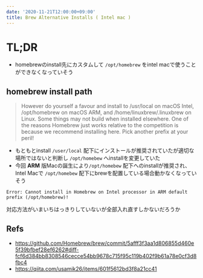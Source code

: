 ```yaml
---
date: '2020-11-21T12:00:00+09:00'
title: Brew Alternative Installs ( Intel mac )
---
```


# TL;DR

- homebrewのinstall先にカスタムして `/opt/homebrew` をintel
  macで使うことができなくなっていそう

## homebrew install path

> However do yourself a favour and install to /usr/local on macOS Intel,
> /opt/homebrew on macOS ARM, and /home/linuxbrew/.linuxbrew on Linux. Some
> things may not build when installed elsewhere. One of the reasons Homebrew
> just works relative to the competition is because we recommend installing
> here. Pick another prefix at your peril!

- もともとinstall `/user/local`
  配下にインストールが推奨されていたが適切な場所ではないと判断し `/opt/homebew`
  へinstallを変更していた
- 今回 **ARM** 版Macの誕生により`/opt/homebew` 配下へのinstallが推奨され、 Intel
  Macで `/opt/homebew` 配下にbrewを配置している場合動かなくなっていそう

```
Error: Cannot install in Homebrew on Intel processor in ARM default prefix (/opt/homebrew)!
```

対応方法がいまいちはっきりしていないが全部入れ直すしかないだろうか

## Refs

- https://github.com/Homebrew/brew/commit/5afff3f3aa1d806855d460e5f39bfbef28ef6262#diff-fcf6d384bb8308546cecce54bb9678c715f95c119b402f9b61a78e0cf3d8fbc4
- https://qiita.com/usamik26/items/601f5612bd3f8a21cc41
